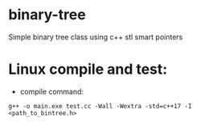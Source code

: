# binary-tree
Simple binary tree class using c++ stl smart pointers

# Linux compile and test:

- compile command:

```
g++ -o main.exe test.cc -Wall -Wextra -std=c++17 -I <path_to_bintree.h>
``` 

